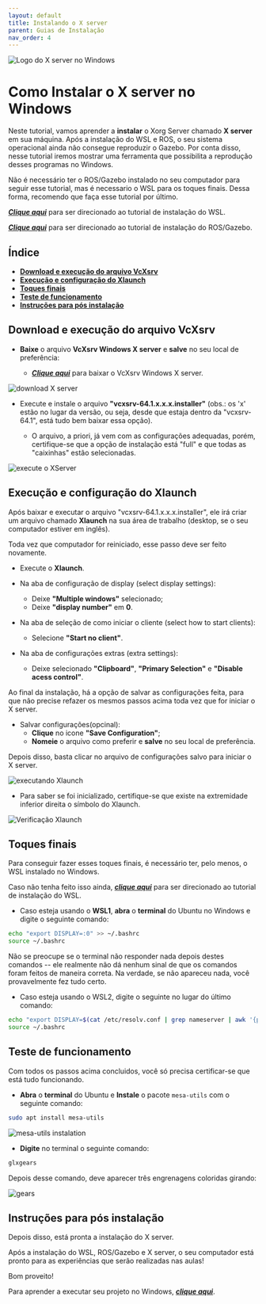 ```yaml
---
layout: default
title: Instalando o X server
parent: Guias de Instalação
nav_order: 4
---
```


![Logo do X server no Windows](../assets/img/logo_Xserver.png)

# **Como Instalar o X server no Windows**

Neste tutorial, vamos aprender a **instalar** o Xorg Server chamado **X server** em sua máquina.
Após a instalação do WSL e ROS, o seu sistema operacional ainda não consegue reproduzir o Gazebo. Por conta disso, nesse tutorial iremos mostrar uma ferramenta que possibilita a reprodução desses programas no Windows.

Não é necessário ter o ROS/Gazebo instalado no seu computador para seguir esse tutorial, mas é necessario o WSL para os toques finais. Dessa forma, recomendo que faça esse tutorial por último.

***[Clique aqui](../InstalationGuides/WSL.md)*** para ser direcionado ao tutorial de instalação do WSL.

***[Clique aqui](../InstalationGuides/ROSGazeboWSL.md)*** para ser direcionado ao tutorial de instalação do ROS/Gazebo.
## **Índice**<!-- omit in toc --> 

- [**Download e execução do arquivo VcXsrv**](#download-e-execução-do-arquivo-vcxsrv)
- [**Execução e configuração do Xlaunch**](#execução-e-configuração-do-xlaunch)
- [**Toques finais**](#toques-finais)
- [**Teste de funcionamento**](#teste-de-funcionamento)
- [**Instruções para pós instalação**](#instruções-para-pós-instalação)

## **Download e execução do arquivo VcXsrv**

- **Baixe** o arquivo **VcXsrv Windows X server** e **salve** no seu local de preferência:

    - ***[Clique aqui](https://sourceforge.net/projects/vcxsrv/)*** para baixar o VcXsrv Windows X server.

![download X server](../assets/gif/XServer/0_baixando_VcXsrv.gif)

- Execute e instale o arquivo **"vcxsrv-64.1.x.x.x.installer"** (obs.: os 'x' estão no lugar da versão, ou seja, desde que estaja dentro da "vcxsrv-64.1", está tudo bem baixar essa opção).
    
    - O arquivo, a priori, já vem com as configurações adequadas, porém, certifique-se que a opção de instalação está "full" e que todas as "caixinhas" estão selecionadas. 
    
![execute o XServer](../assets/gif/XServer/1_executando_VcXsrv.gif)

## **Execução e configuração do Xlaunch**

Após baixar e executar o arquivo "vcxsrv-64.1.x.x.x.installer", ele irá criar um arquivo chamado **Xlaunch** na sua área de trabalho (desktop, se o seu computador estiver em inglês).

Toda vez que computador for reiniciado, esse passo deve ser feito novamente.

- Execute o **Xlaunch**.
- Na aba de configuração de display (select display settings):
    - Deixe **"Multiple windows"** selecionado;
    - Deixe **"display number"** em **0**.

- Na aba de seleção de como iniciar o cliente (select how to start clients):
    - Selecione **"Start no client"**.

- Na aba de configurações extras (extra settings):
    - Deixe selecionado **"Clipboard"**, **"Primary Selection"** e **"Disable acess control"**.

Ao final da instalação, há a opção de salvar as configurações feita, para que não precise refazer os mesmos passos acima toda vez que for iniciar o X server.

- Salvar configurações(opcinal):
    - **Clique** no icone **"Save Configuration"**;
    - **Nomeie** o arquivo como preferir e **salve** no seu local de preferência.

Depois disso, basta clicar no arquivo de configurações salvo para iniciar o X server.

![executando Xlaunch](../assets/gif/XServer/2_executando_Xlaunch.gif)

- Para saber se foi inicializado, certifique-se que existe na extremidade inferior direita o símbolo do Xlaunch.

![Verificação Xlaunch](../assets/img/check_xlaunch.png)

## **Toques finais**

Para conseguir fazer esses toques finais, é necessário ter, pelo menos, o WSL instalado no Windows.

Caso não tenha feito isso ainda, ***[clique aqui](../InstalationGuides/WSL.md)*** para ser direcionado ao tutorial de instalação do WSL.

- Caso esteja usando o **WSL1**, **abra** o **terminal** do Ubuntu no Windows e digite o seguinte comando:

```bash
echo "export DISPLAY=:0" >> ~/.bashrc
source ~/.bashrc
```
Não se preocupe se o terminal não responder nada depois destes comandos -- ele realmente não dá nenhum sinal de que os comandos foram feitos de maneira correta. Na verdade, se não apareceu nada, você provavelmente fez tudo certo.

- Caso esteja usando o WSL2, digite o seguinte no lugar do último comando:

```bash
echo "export DISPLAY=$(cat /etc/resolv.conf | grep nameserver | awk '{print $2}'):0" >> ~/.bashrc
source ~/.bashrc
```

## **Teste de funcionamento**
Com todos os passos acima concluidos, você só precisa certificar-se que está tudo funcionando.

- **Abra** o **terminal** do Ubuntu e **Instale** o pacote `mesa-utils` com o seguinte comando:

```bash
sudo apt install mesa-utils
```

![mesa-utils instalation](../assets/gif/XServer/3_mesa_utils_instalation.gif)

- **Digite** no terminal o seguinte comando:

```bash
glxgears
```

Depois desse comando, deve aparecer três engrenagens coloridas girando:

![gears](../assets/gif/XServer/4_gears.gif)

## **Instruções para pós instalação**
Depois disso, está pronta a instalação do X server.

Após a instalação do WSL, ROS/Gazebo e X server, o seu computador está pronto para as experiências que serão realizadas nas aulas!

Bom proveito!

Para aprender a executar seu projeto no Windows, ***[clique aqui](../HowToRun/RunOnWSL.md)***. 
